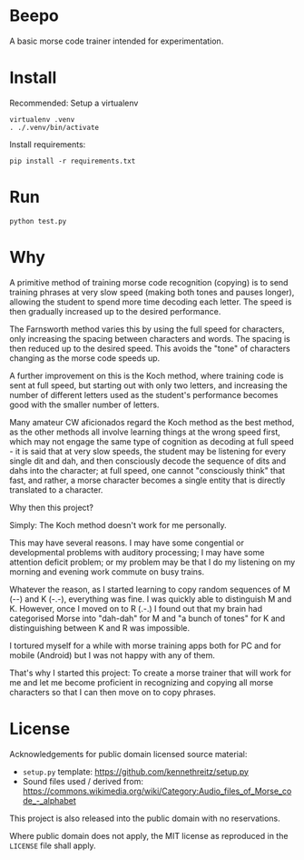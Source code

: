 # Beepo

A basic morse code trainer intended for experimentation.


# Install

Recommended: Setup a virtualenv

```
virtualenv .venv
. ./.venv/bin/activate
```

Install requirements:

```
pip install -r requirements.txt
```

# Run

```
python test.py
```

# Why

A primitive method of training morse code recognition (copying) is to send
training phrases at very slow speed (making both tones and pauses longer), allowing the student to spend more time decoding
each letter. The speed is then gradually increased up to the desired performance.

The Farnsworth method varies this by using the full speed for characters, only
increasing the spacing between characters and words. The spacing is then reduced up to
the desired speed. This avoids the "tone" of characters changing as the morse code
speeds up.

A further improvement on this is the Koch method, where training code is sent at
full speed, but starting out with only two letters, and increasing the number of
different letters used as the student's performance becomes good with the smaller
number of letters.

Many amateur CW aficionados regard the Koch method as the best method, as the
other methods all involve learning things at the wrong speed first, which may
not engage the same type of cognition as decoding at full speed - it is said that
at very slow speeds, the student may be listening for every single dit and dah,
and then consciously decode the sequence of dits and dahs into the character;
at full speed, one cannot "consciously think" that fast, and rather, a morse
character becomes a single entity that is directly translated to a character.

Why then this project?

Simply: The Koch method doesn't work for me personally.

This may have several reasons. I may have some congential or developmental
problems with auditory processing; I may have some attention deficit problem; or
my problem may be that I do my listening on my morning and evening work commute
on busy trains.

Whatever the reason, as I started learning to copy random sequences of M (--)
and K (-.-), everything was fine. I was quickly able to distinguish M and K.
However, once I moved on to R (.-.) I found out that my brain had categorised
Morse into "dah-dah" for M and "a bunch of tones" for K and distinguishing
between K and R was impossible.

I tortured myself for a while with morse training apps both for PC and for
mobile (Android) but I was not happy with any of them.

That's why I started this project: To create a morse trainer that will work for
me and let me become proficient in recognizing and copying all morse characters
so that I can then move on to copy phrases.

# License

Acknowledgements for public domain licensed source material:

* `setup.py` template: https://github.com/kennethreitz/setup.py
* Sound files used / derived from: https://commons.wikimedia.org/wiki/Category:Audio_files_of_Morse_code_-_alphabet

This project is also released into the public domain with no reservations.

Where public domain does not apply, the MIT license as reproduced in the `LICENSE` file shall apply.
